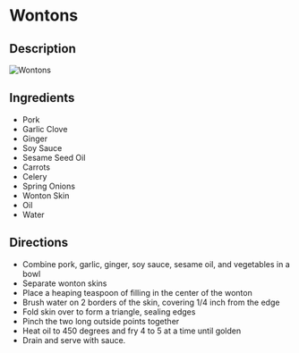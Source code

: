 # Wontons

## Description
![Wontons](https://www.themealdb.com/images/media/meals/1525876468.jpg "Wontons")

## Ingredients
- Pork
- Garlic Clove
- Ginger
- Soy Sauce
- Sesame Seed Oil
- Carrots
- Celery
- Spring Onions
- Wonton Skin
- Oil
- Water

## Directions
- Combine pork, garlic, ginger, soy sauce, sesame oil, and vegetables in a bowl
- Separate wonton skins
- Place a heaping teaspoon of filling in the center of the wonton
- Brush water on 2 borders of the skin, covering 1/4 inch from the edge
- Fold skin over to form a triangle, sealing edges
- Pinch the two long outside points together
- Heat oil to 450 degrees and fry 4 to 5 at a time until golden
- Drain and serve with sauce.
